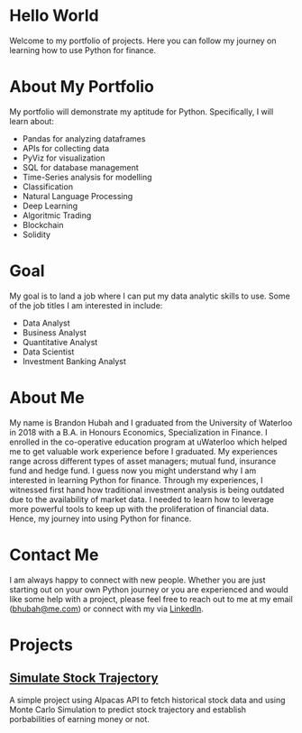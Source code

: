 
# Hello World

Welcome to my portfolio of projects. Here you can follow my journey on learning how to use Python for finance. 

# About My Portfolio
My portfolio will demonstrate my aptitude for Python. Specifically, I will learn about:
* Pandas for analyzing dataframes
* APIs for collecting data
* PyViz for visualization
* SQL for database management
* Time-Series analysis for modelling 
* Classification 
* Natural Language Processing 
* Deep Learning
* Algoritmic Trading
* Blockchain
* Solidity 

# Goal
My goal is to land a job where I can put my data analytic skills to use. Some of the job titles I am interested in include:
* Data Analyst
* Business Analyst
* Quantitative Analyst
* Data Scientist 
* Investment Banking Analyst 

# About Me
My name is Brandon Hubah and I graduated from the University of Waterloo in 2018 with a B.A. in Honours Economics, Specialization in Finance. I enrolled in the co-operative education program at uWaterloo which helped me to get valuable work experience before I graduated. My experiences range across different types of asset managers; mutual fund, insurance fund and hedge fund. I guess now you might understand why I am interested in learning Python for finance. Through my experiences, I witnessed first hand how traditional investment analysis is being outdated due to the availability of market data. I needed to learn how to leverage more powerful tools to keep up with the proliferation of financial data. Hence, my journey into using Python for finance. 

# Contact Me
I am always happy to connect with new people. Whether you are just starting out on your own Python journey or you are experienced and would like some help with a project, please feel free to reach out to me at my email (bhubah@me.com) or connect with my via [LinkedIn](https://www.linkedin.com/in/brandonhubah/). 


# Projects
## [Simulate Stock Trajectory](https://github.com/bran-hub/simulation-stock-trajectory-.git) 
A simple project using Alpacas API to fetch historical stock data and using Monte Carlo Simulation to predict stock trajectory and establish porbabilities of earning money or not. 
